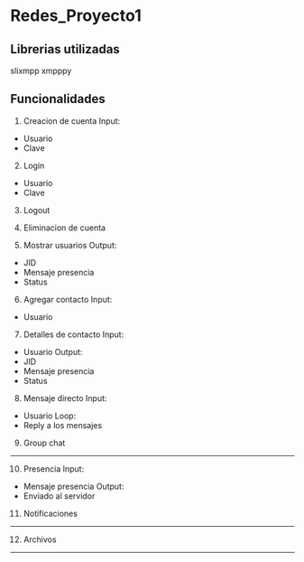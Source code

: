 # Redes_Proyecto1

## Librerias utilizadas
slixmpp
xmpppy

## Funcionalidades
1. Creacion de cuenta
  Input:
  - Usuario
  - Clave

2. Login
  - Usuario
  - Clave

3. Logout

4. Eliminacion de cuenta

5. Mostrar usuarios
  Output:
  - JID
  - Mensaje presencia
  - Status

6. Agregar contacto
  Input:
  - Usuario

7. Detalles de contacto
  Input:
  - Usuario
  Output:
  - JID
  - Mensaje presencia
  - Status

8. Mensaje directo
  Input:
  - Usuario
  Loop:
  - Reply a los mensajes

9. Group chat
  ---

10. Presencia
  Input:
  - Mensaje presencia
  Output:
  - Enviado al servidor

11. Notificaciones
  ---

12. Archivos
  ---
